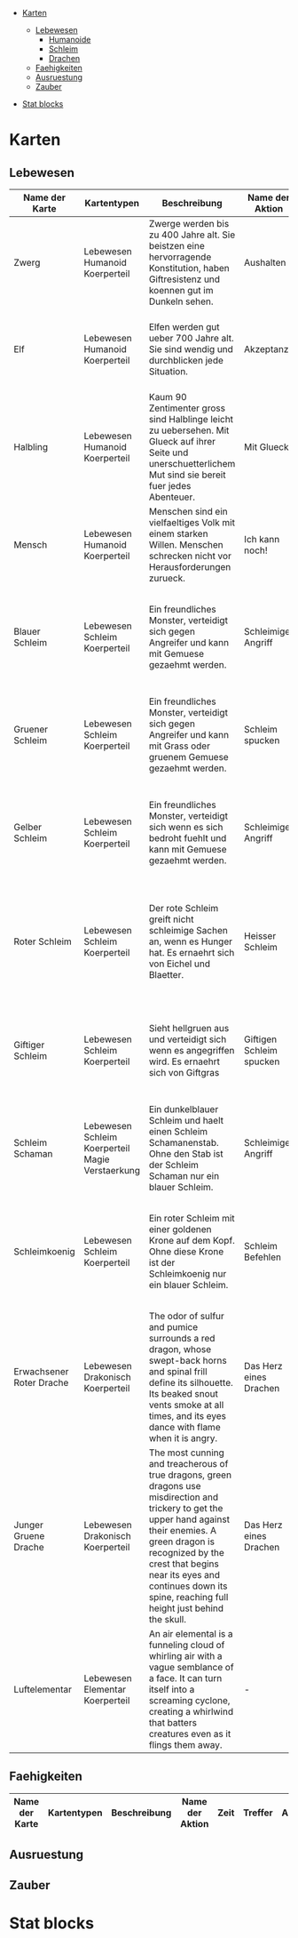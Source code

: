 - [Karten](#karten)
    - [Lebewesen](#lebewesen)
        - [Humanoide](#humanoide)
        - [Schleim](#schleim)
        - [Drachen](#drachen)
    - [Faehigkeiten](#faehigkeiten)
    - [Ausruestung](#ausruestung)
    - [Zauber](#zauber)

- [Stat blocks](#stat-blocks)

# Karten
## Lebewesen
| Name der Karte | Kartentypen | Beschreibung | Name der Aktion | Zeit | Treffer | Aktion | Tempo | Zerstoerungseffekt | Stats |
| --- | --- | --- | --- | --- | --- | --- | --- | --- | --- |
| <div id="humanoide"> Zwerg | Lebewesen Humanoid Koerperteil | Zwerge werden bis zu 400 Jahre alt. Sie beistzen eine hervorragende Konstitution, haben Giftresistenz und koennen gut im Dunkeln sehen. | Aushalten | 0 | 1 TW | Wehrt mit 4 + 1w4 gegen alle Arten von Schaden ab. + 1w8 Abwehr gegen Gift-Karten. | -3 | Bleibt die Karte bis zum Ende der naechsten Runde zerstoert strirbt man. | -0.6 ~ -0.19 / 5 ~ 16 |
| Elf | Lebewesen Humanoid Koerperteil | Elfen werden gut ueber 700 Jahre alt. Sie sind wendig und durchblicken jede Situation. | Akzeptanz | 0 | 1 TW | Wehrt mit 6 gegen alle Arten von Schaden ab. + 1w4 Abwehr gegen Magie-Karten und + 1w8 gegen Charme-Karten. | -4 | Bleibt die Karte bis zum Ende der naechsten Runde zerstoert strirbt man. | -0.67 ~ -0.22 / 6 ~ 18
| Halbling | Lebewesen Humanoid Koerperteil | Kaum 90 Zentimenter gross sind Halblinge leicht zu uebersehen. Mit Glueck auf ihrer Seite und unerschuetterlichem Mut sind sie bereit fuer jedes Abenteuer. | Mit Glueck | 0 | 1 TW | Wehrt mit 2w6 gegen alle Arten von Schaden ab. + 1w8 Abwehr gegen Einschuechterung-Karten. | -3 | Bleibt die Karte bis zum Ende der naechsten Runde zerstoert strirbt man. | -1.5 ~ -0.15 / 2 ~ 20 |
| Mensch | Lebewesen Humanoid Koerperteil | Menschen sind ein vielfaeltiges Volk mit einem starken Willen. Menschen schrecken nicht vor Herausforderungen zurueck. | Ich kann noch! | 0 | 1 TW | Wehrt mit 2w4 gegen alle Arten von Schaden ab. +3 Abwehr solange Tempo groesser als 0. | -4 | Bleibt die Karte bis zum Ende der naechsten Runde zerstoert stirbt man. | -2 ~ -0.36 / 2 ~ 11 |
| <div id="schleim"> Blauer Schleim | Lebewesen Schleim Koerperteil | Ein freundliches Monster, verteidigt sich gegen Angreifer und kann mit Gemuese gezaehmt werden. | Schleimiger Angriff | -3 | 2x 1w4 | Greift mit 1w4 eine Gegenstand-Karte oder Koerperteil-Karte innerhalb eines halben Meters an. Ziehe bei einem Treffer 1 Tempo vom Ziel ab. | +2 | Werden alle Karten dieses Typen zerstoert, lasse einen blauen Glasstein fallen. |
| Gruener Schleim | Lebewesen Schleim Koerperteil | Ein freundliches Monster, verteidigt sich gegen Angreifer und kann mit Grass oder gruenem Gemuese gezaehmt werden. | Schleim spucken | -2 | 1x 1w6 | Greift mit 1w4 - 1 eine Gegenstand-Karte oder Koerperteil-Karte innerhalb 2 Meter an. Ziehe bei einem Treffer 1 Tempo vom Ziel ab. | +1 | Werden alle Karten dieses Typen zerstoert, lasse einen gruenen Glasstein fallen. |
| Gelber Schleim | Lebewesen Schleim Koerperteil | Ein freundliches Monster, verteidigt sich wenn es sich bedroht fuehlt und kann mit Gemuese gezaehmt werden. | Schleimiger Angriff | -3 | 2x 1w4 | Greift mit 1w4 eine Gegenstand-Karte oder Koerperteil-Karte innerhalb eines halben Meters an. Ziehe bei einem Treffer 1 Tempo vom Ziel ab. | +2 | Lasse einen gelben Glasstein fallen und tausche diese Karte mit einem Blauem Schleim oder einem Gruenem Schleim aus. |
| Roter Schleim | Lebewesen Schleim Koerperteil | Der rote Schleim greift nicht schleimige Sachen an, wenn es Hunger hat. Es ernaehrt sich von Eichel und Blaetter. | Heisser Schleim | -5 | 2x 1w4 | Greift mit 1w4 eine Gegenstand-Karte oder Koerperteil-Karte innerhalb eines halben Meters an. Fuege bei einem Treffer dem Ziel die Karte heissen Schleim hinzu. | +4 | Werden alle Karten dieses Typen zerstoert, lasse einen roten Glasstein fallen. |
| Giftiger Schleim | Lebewesen Schleim Koerperteil | Sieht hellgruen aus und verteidigt sich wenn es angegriffen wird. Es ernaehrt sich von Giftgras | Giftigen Schleim spucken | -3 | 3x 1w8 | Greift mit 1w6 eine Gegenstand-Karte oder Koerperteil-Karte innerhalb 2 Meter an. Ist der Angriff erfolgreich fuege die Karte giftiger Schleim dem Ziel zu. | +3 | Werden alle Karten dieses Typen zerstoert, lasse einen hellgruenen Glasstein fallen. |
| Schleim Schaman | Lebewesen Schleim Koerperteil Magie Verstaerkung | Ein dunkelblauer Schleim und haelt einen Schleim Schamanenstab. Ohne den Stab ist der Schleim Schaman nur ein blauer Schleim. | Schleimiger Angriff | -3 | 2x 1w4 | Greift mit 1w4 eine Gegenstand-Karte oder Koerperteil-Karte innerhalb eines halben Meters an. | +5 | Werden alle Karten dieses Typen zerstoert, lasse einen blauen Glasstein fallen. |
| Schleimkoenig | Lebewesen Schleim Koerperteil | Ein roter Schleim mit einer goldenen Krone auf dem Kopf. Ohne diese Krone ist der Schleimkoenig nur ein blauer Schleim. | Schleim Befehlen | 0 | 1 TW | Kann alle Schleime in einem 100 Meter Radius Befehle erteilen und sie kontrollieren. | 0 | Wird die Karte zerstoert, absorbiert der Schleim alle anderen Schleime in einem 5 Meter Radius, bekommt alle deren Karten und erhaelt +10 Tempo. |
| <div id="drachen"> Erwachsener Roter Drache | Lebewesen Drakonisch Koerperteil | The odor of sulfur and pumice surrounds a red dragon, whose swept-back horns and spinal frill define its silhouette. Its beaked snout vents smoke at all times, and its eyes dance with flame when it is angry. | Das Herz eines Drachen | 0 | 1 TW, verschlechtert TW um 1 | Wehrt mit 1w4 gegen alle Schadensarten ab. | 0 | Bleibt die Karte bis zum Ende der naechsten Runde zerstoert stirbt man. |
| Junger Gruene Drache | Lebewesen Drakonisch Koerperteil | The most cunning and treacherous of true dragons, green dragons use misdirection and trickery to get the upper hand against their enemies. A green dragon is recognized by the crest that begins near its eyes and continues down its spine, reaching full height just behind the skull. | Das Herz eines Drachen | 0 | 1 TW, verschlechtert TW um 1 | Wehrt mit 1w4 gegen alle Schadensarten ab. | 0 | Bleibt die Karte bis zum Ende der naechsten Runde zerstoert stirbt man. |
| Luftelementar | Lebewesen Elementar Koerperteil | An air elemental is a funneling cloud of whirling air with a vague semblance of a face. It can turn itself into a screaming cyclone, creating a whirlwind that batters creatures even as it flings them away. | - | 0 | 2 TW | Wehrt mit 8 + 2w4 gegen alle Schadenstypen ab

## Faehigkeiten
| Name der Karte | Kartentypen | Beschreibung | Name der Aktion | Zeit | Treffer | Aktion | Tempo | Zerstoerungseffekt |
| --- | --- | --- | --- | --- | --- | --- | --- | --- |

## Ausruestung

## Zauber

# Stat blocks